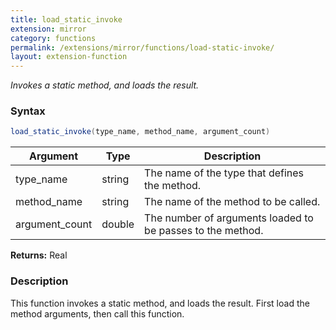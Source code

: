 ```yaml
---
title: load_static_invoke
extension: mirror
category: functions
permalink: /extensions/mirror/functions/load-static-invoke/
layout: extension-function
---
```


_Invokes a static method, and loads the result._

### Syntax ###
```cs
load_static_invoke(type_name, method_name, argument_count)
```

| Argument | Type | Description |
| --- | --- | --- |
| type_name | string | The name of the type that defines the method. |
| method_name | string | The name of the method to be called. |
| argument_count | double | The number of arguments loaded to be passes to the method. |

**Returns:** Real

### Description

This function invokes a static method, and loads the result. First load the method arguments, then call this function. 

